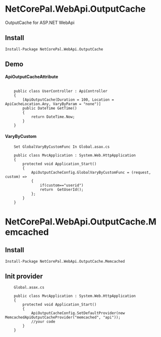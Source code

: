 ﻿# NetCorePal.WebApi.OutputCache
OutputCache for ASP.NET WebApi


## Install

```
Install-Package NetCorePal.WebApi.OutputCache
```

## Demo

#### ApiOutputCacheAttribute
```
    
    public class UserController : ApiController
    {
        [ApiOutputCache(Duration = 100, Location = ApiCacheLocation.Any, VaryByParam = "none")]
        public DateTime GetTime()
        {
            return DateTime.Now;
        }
    }
```
#### VaryByCustom
```
    Set GlobalVaryByCustomFunc In Global.asax.cs

    public class MvcApplication : System.Web.HttpApplication
    {
        protected void Application_Start()
        {
            ApiOutputCacheConfig.GlobalVaryByCustomFunc = (request, custom) =>
            {
                if(custom=="userid")
                return  GetUserId();
            };
        }
    }
```

# NetCorePal.WebApi.OutputCache.Memcached

## Install

```
Install-Package NetCorePal.WebApi.OutputCache.Memcached
```
## Init provider
```
    Global.asax.cs

    public class MvcApplication : System.Web.HttpApplication
    {
        protected void Application_Start()
        {
            ApiOutputCacheConfig.SetDefaultProvider(new MemcachedApiOutputCacheProvider("memcached", "api"));
            //your code
        }
    }
```